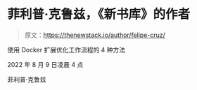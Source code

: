 # 菲利普·克鲁兹，《新书库》的作者

> 原文：<https://thenewstack.io/author/felipe-cruz/>

使用 Docker 扩展优化工作流程的 4 种方法

2022 年 8 月 9 日凌晨 4 点

菲利普·克鲁兹